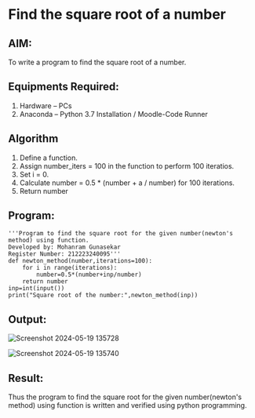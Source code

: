 # Find the square root of a number

## AIM:
To write a program to find the square root of a number.

## Equipments Required:
1. Hardware – PCs
2. Anaconda – Python 3.7 Installation / Moodle-Code Runner

## Algorithm
1. Define a function.
2. Assign number_iters = 100 in the function to perform 100 iteratios.
3. Set i = 0.
4. Calculate  number = 0.5 * (number + a / number) for 100 iterations.
5. Return number

## Program:
```
'''Program to find the square root for the given number(newton's method) using function.
Developed by: Mohanram Gunasekar
Register Number: 212223240095'''
def newton_method(number,iterations=100):
    for i in range(iterations):
        number=0.5*(number+inp/number)
    return number
inp=int(input())
print("Square root of the number:",newton_method(inp))
```

## Output:
![Screenshot 2024-05-19 135728](https://github.com/MohanramGunasekar/Square-root-of-a-number/assets/139841812/91f82dde-5aa7-4dae-8af0-9b3f448ee41a)

![Screenshot 2024-05-19 135740](https://github.com/MohanramGunasekar/Square-root-of-a-number/assets/139841812/6e0f57f8-7a59-440f-8199-b1b3e23052fd)


## Result:
Thus the program to find the square root for the given number(newton's method) using function is written and verified using python programming.
